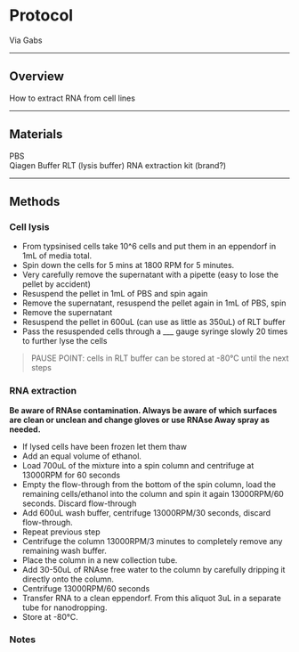 # Protocol
Via Gabs

------------------------------------------------------------------
## Overview

How to extract RNA from cell lines

------------------------------------------------------------------
## Materials

PBS\
Qiagen Buffer RLT (lysis buffer)
RNA extraction kit (brand?)



------------------------------------------------------------------
## Methods

### Cell lysis
- From typsinised cells take 10^6 cells and put them in an eppendorf in 1mL of media total.
- Spin down the cells for 5 mins at 1800 RPM for 5 minutes.
- Very carefully remove the supernatant with a pipette (easy to lose the pellet by accident)
- Resuspend the pellet in 1mL of PBS and spin again
- Remove the supernatant, resuspend the pellet again in 1mL of PBS, spin
- Remove the supernatant
- Resuspend the pellet in 600uL (can use as little as 350uL) of RLT buffer
- Pass the resuspended cells through a ___ gauge syringe slowly 20 times to further lyse the cells

>PAUSE POINT: cells in RLT buffer can be stored at -80°C until the next steps

### RNA extraction

**Be aware of RNAse contamination. Always be aware of which surfaces are clean or unclean and change gloves or use RNAse Away spray as needed.**

- If lysed cells have been frozen let them thaw
- Add an equal volume of ethanol.
- Load 700uL of the mixture into a spin column and centrifuge at 13000RPM for 60 seconds
- Empty the flow-through from the bottom of the spin column, load the remaining cells/ethanol into the column and spin it again 13000RPM/60 seconds. Discard flow-through
- Add 600uL wash buffer, centrifuge 13000RPM/30 seconds, discard flow-through.
- Repeat previous step
- Centrifuge the column 13000RPM/3 minutes to completely remove any remaining wash buffer.
- Place the column in a new collection tube.
- Add 30-50uL of RNAse free water to the column by carefully dripping it directly onto the column.
- Centrifuge 13000RPM/60 seconds
- Transfer RNA to a clean eppendorf. From this aliquot 3uL in a separate tube for nanodropping.
- Store at -80°C.

### Notes
